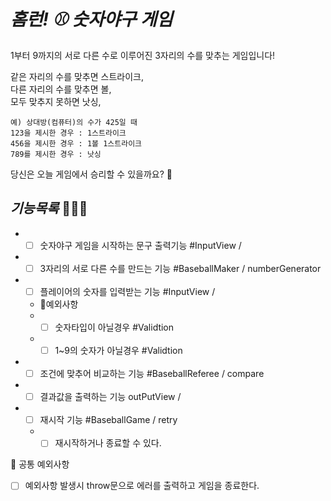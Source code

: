 # *홈런! ⚾️ 숫자야구 게임* 

1부터 9까지의 서로 다른 수로 이루어진 3자리의 수를 맞추는 게임입니다!

같은 자리의 수를 맞추면 스트라이크,    
다른 자리의 수를 맞추면 볼,     
모두 맞추지 못하면 낫싱,    

    예) 상대방(컴퓨터)의 수가 425일 때
    123을 제시한 경우 : 1스트라이크
    456을 제시한 경우 : 1볼 1스트라이크
    789를 제시한 경우 : 낫싱

당신은 오늘 게임에서 승리할 수 있을까요? 👀



## *기능목록* 🧑🏻‍💻

- -[ ] 숫자야구 게임을 시작하는 문구 출력기능     #InputView  /
- -[ ] 3자리의 서로 다른 수를 만드는 기능       #BaseballMaker / numberGenerator
- -[ ] 플레이어의 숫자를 입력받는 기능          #InputView / 
  - 🚨예외사항    
  - -[ ] 숫자타입이 아닐경우                  #Validtion
  - -[ ] 1~9의 숫자가 아닐경우               #Validtion

- -[ ] 조건에 맞추어 비교하는 기능             #BaseballReferee / compare
- -[ ] 결과값을 출력하는 기능                 outPutView / 
- -[ ] 재시작 기능                         #BaseballGame / retry
  - -[ ] 재시작하거나 종료할 수 있다. 

🚨 공통 예외사항     
-[ ] 예외사항 발생시 throw문으로 에러를 출력하고 게임을 종료한다. 

